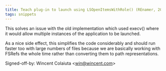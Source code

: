 ```yaml
---
title: Teach plug-in to launch using LSOpenItemsWithRole() (REnamer, 20661f5)
tags: snippets
---
```


This solves an issue with the old implementation which used execv() where it would allow multiple instances of the application to be launched.

As a nice side effect, this simplifies the code considerably and should run faster too with large numbers of files because we are basically working with FSRefs the whole time rather than converting them to path representations.

Signed-off-by: Wincent Colaiuta &lt;win@wincent.com&gt;

